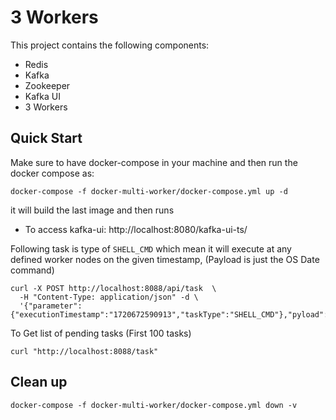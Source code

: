 # 3 Workers

This project contains the following components:
- Redis
- Kafka
- Zookeeper
- Kafka UI
- 3 Workers


## Quick Start

Make sure to have docker-compose in your machine and then run the docker compose as:
```shell
docker-compose -f docker-multi-worker/docker-compose.yml up -d
```

it will build the last image and then runs


- To access kafka-ui: http://localhost:8080/kafka-ui-ts/

Following task is type of `SHELL_CMD` which mean it will execute at any defined worker nodes on the given timestamp, (Payload is just the OS Date command)
```shell
curl -X POST http://localhost:8088/api/task  \
  -H "Content-Type: application/json" -d \
  '{"parameter":{"executionTimestamp":"1720672590913","taskType":"SHELL_CMD"},"pyload":"ZGF0ZQ=="}'
```

To Get list of pending tasks (First 100 tasks)
```shell
curl "http://localhost:8088/task"
```
## Clean up

```shell
docker-compose -f docker-multi-worker/docker-compose.yml down -v
```
